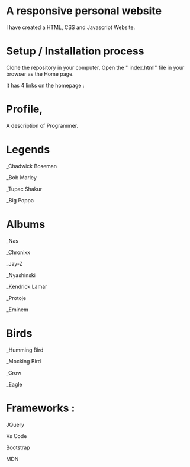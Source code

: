 # A responsive personal website

I have created a HTML, CSS and Javascript Website.

# Setup / Installation process

 Clone the repository in your computer,
 Open the " index.html" file in your browser as the Home page.



It has 4 links on the homepage :

  # Profile,
   
   A description of Programmer.

  # Legends

   _Chadwick Boseman

   _Bob Marley

   _Tupac Shakur

   _Big Poppa

  # Albums

   _Nas

   _Chronixx

   _Jay-Z

   _Nyashinski

   _Kendrick Lamar

   _Protoje

   _Eminem

  # Birds

   _Humming Bird

   _Mocking Bird

   _Crow

   _Eagle

# Frameworks :

  JQuery

  Vs Code

  Bootstrap

  MDN
